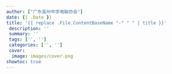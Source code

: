 ```yaml
---
author: ["广东高州中学电脑协会"]
date: {{ .Date }}
title: '{{ replace .File.ContentBaseName "-" " " | title }}'
 description: ''
 summary: ''
 tags: ['', '']
 categories: ['', '']
 cover:
  image: images/cover.png
showtoc: true
---
```

